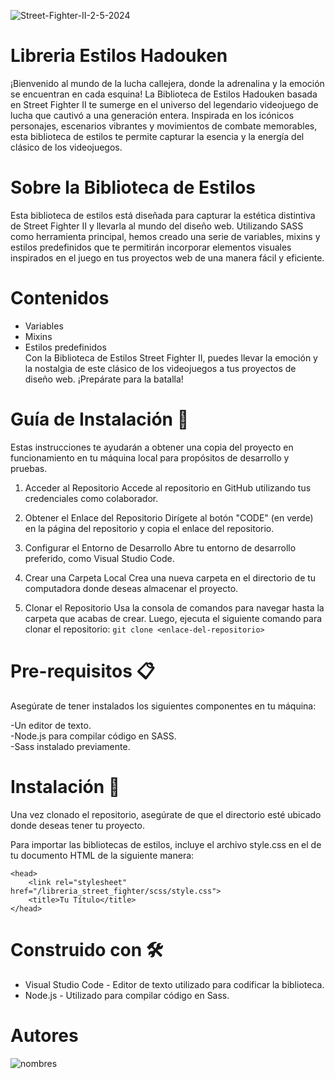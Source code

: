 ![Street-Fighter-II-2-5-2024](https://github.com/medranosteven/libreria_street_fighter/assets/97776616/0db1eedd-60f8-430a-bd2a-c3d605e2f519)

# Libreria Estilos Hadouken
¡Bienvenido al mundo de la lucha callejera, donde la adrenalina y la emoción se encuentran en cada esquina! La Biblioteca de Estilos Hadouken basada en Street Fighter II te sumerge en el universo del legendario videojuego de lucha que cautivó a una generación entera. Inspirada en los icónicos personajes, escenarios vibrantes y movimientos de combate memorables, esta biblioteca de estilos te permite capturar la esencia y la energía del clásico de los videojuegos.

# Sobre la Biblioteca de Estilos
Esta biblioteca de estilos está diseñada para capturar la estética distintiva de Street Fighter II y llevarla al mundo del diseño web. Utilizando SASS como herramienta principal, hemos creado una serie de variables, mixins y estilos predefinidos que te permitirán incorporar elementos visuales inspirados en el juego en tus proyectos web de una manera fácil y eficiente.

# Contenidos
- Variables <br>
- Mixins <br>
- Estilos predefinidos <br>
Con la Biblioteca de Estilos Street Fighter II, puedes llevar la emoción y la nostalgia de este clásico de los videojuegos a tus proyectos de diseño web. ¡Prepárate para la batalla! <br>

# Guía de Instalación 🚀
Estas instrucciones te ayudarán a obtener una copia del proyecto en funcionamiento en tu máquina local para propósitos de desarrollo y pruebas.

1. Acceder al Repositorio
Accede al repositorio en GitHub utilizando tus credenciales como colaborador.

2. Obtener el Enlace del Repositorio
Dirígete al botón "CODE" (en verde) en la página del repositorio y copia el enlace del repositorio.

3. Configurar el Entorno de Desarrollo
Abre tu entorno de desarrollo preferido, como Visual Studio Code.

4. Crear una Carpeta Local
Crea una nueva carpeta en el directorio de tu computadora donde deseas almacenar el proyecto.

5. Clonar el Repositorio
Usa la consola de comandos para navegar hasta la carpeta que acabas de crear. Luego, ejecuta el siguiente comando para clonar el repositorio: `git clone <enlace-del-repositorio>`

# Pre-requisitos 📋
Asegúrate de tener instalados los siguientes componentes en tu máquina:

-Un editor de texto. <br>
-Node.js para compilar código en SASS. <br>
-Sass instalado previamente. <br>

# Instalación 🔧
Una vez clonado el repositorio, asegúrate de que el directorio esté ubicado donde deseas tener tu proyecto.

Para importar las bibliotecas de estilos, incluye el archivo style.css en el <head> de tu documento HTML de la siguiente manera:
```
<head>
    <link rel="stylesheet" href="/libreria_street_fighter/scss/style.css">
    <title>Tu Título</title>
</head>
```
# Construido con 🛠️
- Visual Studio Code - Editor de texto utilizado para codificar la biblioteca.
- Node.js - Utilizado para compilar código en Sass.

# Autores
![nombres](https://github.com/medranosteven/libreria_street_fighter/assets/97776616/1d507a6d-ebdb-4c06-85f1-9e1846cd2544)


